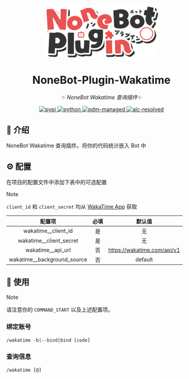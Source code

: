 <!-- markdownlint-disable MD033 MD036 MD041 MD045 -->
<div align="center">
  <a href="https://v2.nonebot.dev/store">
    <img src="./docs/NoneBotPlugin.svg" width="300" alt="logo">
  </a>
</div>

<div align="center">

# NoneBot-Plugin-Wakatime

_✨ NoneBot Wakatime 查询插件✨_

<a href="">
  <img src="https://img.shields.io/pypi/v/nonebot-plugin-wakatime.svg" alt="pypi"
</a>
<img src="https://img.shields.io/badge/python-3.10+-blue.svg" alt="python">
<a href="https://pdm.fming.dev">
  <img src="https://img.shields.io/endpoint?url=https%3A%2F%2Fcdn.jsdelivr.net%2Fgh%2Fpdm-project%2F.github%2Fbadge.json" alt="pdm-managed">
</a>
<a href="https://github.com/nonebot/plugin-alconna">
  <img src="https://img.shields.io/badge/Alconna-resolved-2564C2" alt="alc-resolved">
</a>

</div>

## 📖 介绍

NoneBot Wakatime 查询插件。将你的代码统计嵌入 Bot 中

## ⚙️ 配置

在项目的配置文件中添加下表中的可选配置

> [!note]
> `client_id` 和 `client_secret` 均从 [WakaTime App](https://wakatime.com/apps) 获取

|             配置项             | 必填 |             默认值             |
|:---------------------------:|:--:|:---------------------------:|
|     wakatime__client_id     | 是  |              无              |
|   wakatime__client_secret   | 是  |              无              |
|      wakatime__api_url      | 否  | https://wakatime.com/api/v1 |
| wakatime__background_source | 否  |           default           |


## 🎉 使用

> [!note]
> 请注意你的 `COMMAND_START` 以及上述配置项。

### 绑定账号

```shell
/wakatime -b|--bind|bind [code]
```

### 查询信息

```shell
/wakatime [@]
```
